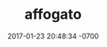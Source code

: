 ---
layout: individual
title:  "affogato"
date:   2017-01-23 20:48:34 -0700
category: legend_post
tag: legend
legend_emblem: adventure
location: south mountain (geolocation)
images: 
- ben_test.jpeg
- bowie_test.jpg
- ben_test.jpeg

---